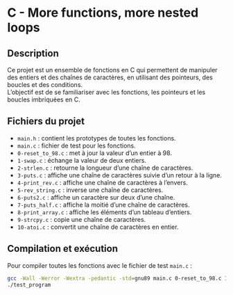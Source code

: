 # C - More functions, more nested loops

## Description
Ce projet est un ensemble de fonctions en C qui permettent de manipuler des entiers et des chaînes de caractères, en utilisant des pointeurs, des boucles et des conditions.  
L’objectif est de se familiariser avec les fonctions, les pointeurs et les boucles imbriquées en C.

## Fichiers du projet
- `main.h` : contient les prototypes de toutes les fonctions.
- `main.c` : fichier de test pour les fonctions.
- `0-reset_to_98.c` : met à jour la valeur d’un entier à 98.
- `1-swap.c` : échange la valeur de deux entiers.
- `2-strlen.c` : retourne la longueur d’une chaîne de caractères.
- `3-puts.c` : affiche une chaîne de caractères suivie d’un retour à la ligne.
- `4-print_rev.c` : affiche une chaîne de caractères à l’envers.
- `5-rev_string.c` : inverse une chaîne de caractères.
- `6-puts2.c` : affiche un caractère sur deux d’une chaîne.
- `7-puts_half.c` : affiche la moitié d’une chaîne de caractères.
- `8-print_array.c` : affiche les éléments d’un tableau d’entiers.
- `9-strcpy.c` : copie une chaîne de caractères.
- `10-atoi.c` : convertit une chaîne de caractères en entier.

## Compilation et exécution
Pour compiler toutes les fonctions avec le fichier de test `main.c` :
```bash
gcc -Wall -Werror -Wextra -pedantic -std=gnu89 main.c 0-reset_to_98.c 1-swap.c 2-strlen.c ... -o test_program
./test_program
